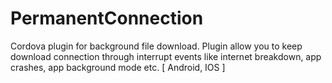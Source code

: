 # PermanentConnection
Cordova plugin for background file download. Plugin allow you to keep download connection through interrupt events like internet breakdown, app crashes, app background mode etc. [ Android, IOS ]
